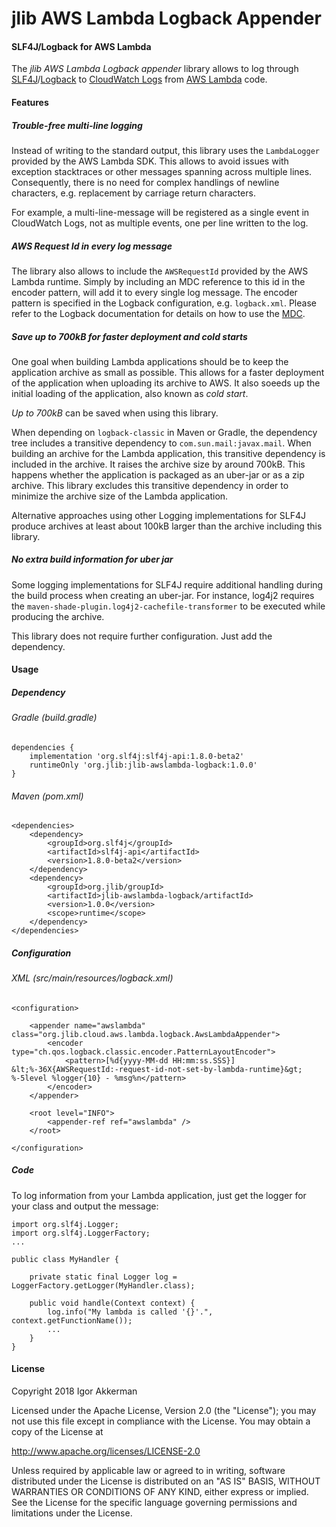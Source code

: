 # jlib AWS Lambda Logback Appender

#### SLF4J/Logback for AWS Lambda
The _jlib AWS Lambda Logback appender_ library allows to log through [SLF4J](https://www.slf4j.org/)/[Logback](https://logback.qos.ch/) 
to [CloudWatch Logs](https://docs.aws.amazon.com/AmazonCloudWatch/latest/logs/WhatIsCloudWatchLogs.html) 
from [AWS Lambda](https://aws.amazon.com/de/lambda) code.

#### Features
##### Trouble-free multi-line logging
Instead of writing to the standard output, this library uses the `LambdaLogger` provided by the AWS Lambda SDK.
This allows to avoid issues with exception stacktraces or other messages spanning across multiple lines.
Consequently, there is no need for complex handlings of newline characters, 
e.g. replacement by carriage return characters.

For example, a multi-line-message will be registered as a single event in CloudWatch Logs,
not as multiple events, one per line written to the log.

##### AWS Request Id in every log message
The library also allows to include the `AWSRequestId` provided by the AWS Lambda runtime.
Simply by including an MDC reference to this id in the encoder pattern, will add it to every single log message. 
The encoder pattern is specified in the Logback configuration, e.g. `logback.xml`.
Please refer to the Logback documentation for details on how to use the [MDC](https://logback.qos.ch/manual/mdc.html). 

##### Save up to 700kB for faster deployment and cold starts
One goal when building Lambda applications should be to keep the application archive as small as possible.
This allows for a faster deployment of the application when uploading its archive to AWS.
It also soeeds up the initial loading of the application, also known as _cold start_.

_Up to 700kB_ can be saved when using this library.

When depending on `logback-classic` in Maven or Gradle, 
the dependency tree includes a transitive dependency to `com.sun.mail:javax.mail`.
When building an archive for the Lambda application,
this transitive dependency is included in the archive.
It raises the archive size by around 700kB.
This happens whether the application is packaged as an uber-jar or as a zip archive.
This library excludes this transitive dependency 
in order to minimize the archive size of the Lambda application.

Alternative approaches using other Logging implementations for SLF4J produce archives at least
about 100kB larger than the archive including this library.

##### No extra build information for uber jar
Some logging implementations for SLF4J require additional handling during the build process when creating an uber-jar.
For instance, log4j2 requires the `maven-shade-plugin.log4j2-cachefile-transformer` to be executed while producing the archive.

This library does not require further configuration. Just add the dependency.

#### Usage
##### Dependency
###### Gradle (build.gradle)
    dependencies {
        implementation 'org.slf4j:slf4j-api:1.8.0-beta2'
        runtimeOnly 'org.jlib:jlib-awslambda-logback:1.0.0'
    }
    
###### Maven (pom.xml)
    <dependencies>
        <dependency>
            <groupId>org.slf4j</groupId>
            <artifactId>slf4j-api</artifactId>
            <version>1.8.0-beta2</version>
        </dependency>
        <dependency>
            <groupId>org.jlib/groupId>
            <artifactId>jlib-awslambda-logback/artifactId>
            <version>1.0.0</version>
            <scope>runtime</scope>
        </dependency>
    </dependencies>

##### Configuration
###### XML (src/main/resources/logback.xml)
    <configuration>
    
        <appender name="awslambda" class="org.jlib.cloud.aws.lambda.logback.AwsLambdaAppender">
            <encoder type="ch.qos.logback.classic.encoder.PatternLayoutEncoder">
                <pattern>[%d{yyyy-MM-dd HH:mm:ss.SSS}] &lt;%-36X{AWSRequestId:-request-id-not-set-by-lambda-runtime}&gt; %-5level %logger{10} - %msg%n</pattern>
            </encoder>
        </appender>
    
        <root level="INFO">
            <appender-ref ref="awslambda" />
        </root>
    
    </configuration>
    
##### Code
To log information from your Lambda application, just get the logger for your class and output the message:

    import org.slf4j.Logger;
    import org.slf4j.LoggerFactory;
    ...
    
    public class MyHandler {
    
        private static final Logger log = LoggerFactory.getLogger(MyHandler.class);
         
        public void handle(Context context) {
            log.info("My lambda is called '{}'.", context.getFunctionName());
            ...
        }
    }

#### License
Copyright 2018 Igor Akkerman

Licensed under the Apache License, Version 2.0 (the "License");
you may not use this file except in compliance with the License.
You may obtain a copy of the License at

   http://www.apache.org/licenses/LICENSE-2.0

Unless required by applicable law or agreed to in writing, software
distributed under the License is distributed on an "AS IS" BASIS,
WITHOUT WARRANTIES OR CONDITIONS OF ANY KIND, either express or implied.
See the License for the specific language governing permissions and
limitations under the License.
